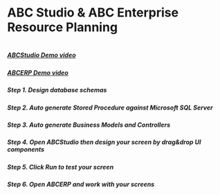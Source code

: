 
<div><h1>ABC Studio & ABC Enterprise Resource Planning<h1></div>
  <div><h5><a href="https://www.youtube.com/watch?v=7pUC_hzWljc">ABCStudio Demo video</a></h5></div>
  <div><h5><a href="https://www.youtube.com/watch?v=P_Qu056s_es">ABCERP Demo video</a></h5></div>
  <div><h5>Step 1. Design database schemas</h4></div>
  <div><h5>Step 2. Auto generate Stored Procedure against Microsoft SQL Server</h4></div>
  <div><h5>Step 3. Auto generate Business Models and Controllers</h5></div>
  <div><h5>Step 4. Open ABCStudio then design your screen by drag&drop UI components</h5></div>
  <div><h5>Step 5. Click Run to test your screen</h5></div>
  <div><h5>Step 6. Open ABCERP and work with your screens</h5></div>
  
  

